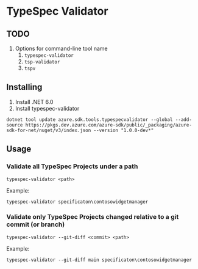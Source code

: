 # TypeSpec Validator

## TODO
1. Options for command-line tool name
   1. `typespec-validator`
   1. `tsp-validator`
   1. `tspv`

## Installing
1. Install .NET 6.0
1. Install typespec-validator
```
dotnet tool update azure.sdk.tools.typespecvalidator --global --add-source https://pkgs.dev.azure.com/azure-sdk/public/_packaging/azure-sdk-for-net/nuget/v3/index.json --version "1.0.0-dev*"
```

## Usage
### Validate all TypeSpec Projects under a path
```
typespec-validator <path>
```

Example:
```
typespec-validator specificaton\contosowidgetmanager
```

### Validate only TypeSpec Projects changed relative to a git commit (or branch)
```
typespec-validator --git-diff <commit> <path>
```

Example:
```
typespec-validator --git-diff main specificaton\contosowidgetmanager
```
